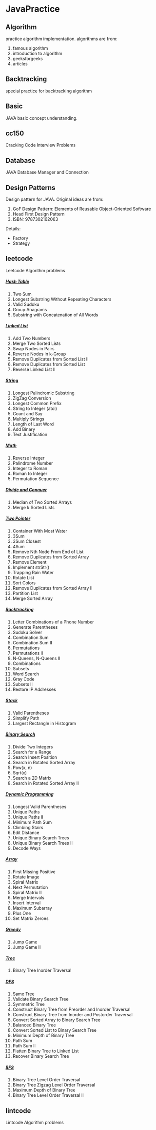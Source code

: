 # JavaPractice

## Algorithm
practice algorithm implementation. algorithms are from:
1. famous algorithm
2. introduction to algorithm
3. geeksforgeeks
4. articles

## Backtracking
special practice for backtracking algorithm

## Basic
JAVA basic concept understanding.

## cc150
Cracking Code Interview Problems

## Database
JAVA Database Manager and Connection

## Design Patterns
Design pattern for JAVA. Original ideas are from:
1. GoF Design Pattern: Elements of Reusable Object-Oriented Software
2. Head First Design Pattern
3. ISBN: 9787302162063

Details:
- Factory
- Strategy

## leetcode
Leetcode Algorithm problems

##### [Hash Table](https://github.com/grace0927/JavaPractice/wiki/Hash-Table)
1. Two Sum   
2. Longest Substring Without Repeating Characters   
3. Valid Sudoku   
4. Group Anagrams  
5. Substring with Concatenation of All Words

##### [Linked List](https://github.com/grace0927/JavaPractice/wiki/Linked-List)
1. Add Two Numbers   
2. Merge Two Sorted Lists   
3. Swap Nodes in Pairs   
4. Reverse Nodes in k-Group   
5. Remove Duplicates from Sorted List II   
6. Remove Duplicates from Sorted List
7. Reverse Linked List II

##### [String](https://github.com/grace0927/JavaPractice/wiki/String)
1. Longest Palindromic Substring   
2. ZigZag Conversion   
3. Longest Common Prefix   
4. String to Integer (atoi)   
5. Count and Say   
6. Multiply Strings   
7. Length of Last Word   
8. Add Binary   
9. Text Justification  

##### [Math](https://github.com/grace0927/JavaPractice/wiki/Math)
1. Reverse Integer
2. Palindrome Number
3. Integer to Roman
4. Roman to Integer
5. Permutation Sequence

##### [Divide and Conquer](https://github.com/grace0927/JavaPractice/wiki/Divide-and-Conquer)
1. Median of Two Sorted Arrays
2. Merge k Sorted Lists

##### [Two Pointer](https://github.com/grace0927/JavaPractice/wiki/Two-Pointer)
1. Container With Most Water   
2. 3Sum   
3. 3Sum Closest   
4. 4Sum   
5. Remove Nth Node From End of List   
6. Remove Duplicates from Sorted Array   
7. Remove Element   
8. Implement strStr()   
9. Trapping Rain Water   
10. Rotate List   
11. Sort Colors   
12. Remove Duplicates from Sorted Array II   
13. Partition List   
14. Merge Sorted Array

##### [Backtracking](https://github.com/grace0927/JavaPractice/wiki/Backtracking)
1. Letter Combinations of a Phone Number
2. Generate Parentheses
3. Sudoku Solver
4. Combination Sum
5. Combination Sum II
6. Permutations
7. Permutations II
8. N-Queens, N-Queens II
9. Combinations
10. Subsets
11. Word Search
12. Gray Code
13. Subsets II
14. Restore IP Addresses

##### [Stack](https://github.com/grace0927/JavaPractice/wiki/Stack)
1. Valid Parentheses
2. Simplify Path
3. Largest Rectangle in Histogram

##### [Binary Search](https://github.com/grace0927/JavaPractice/wiki/Binary-Search)
1. Divide Two Integers
2. Search for a Range
3. Search Insert Position
4. Search in Rotated Sorted Array
5. Pow(x, n)
6. Sqrt(x)
7. Search a 2D Matrix
8. Search in Rotated Sorted Array II

##### [Dynamic Programming](https://github.com/grace0927/JavaPractice/wiki/Dynamic-Programming)
1. Longest Valid Parentheses
2. Unique Paths
3. Unique Paths II
4. Minimum Path Sum
5. Climbing Stairs
6. Edit Distance
7. Unique Binary Search Trees
8. Unique Binary Search Trees II
9. Decode Ways

##### [Array](https://github.com/grace0927/JavaPractice/wiki/Array)
1. First Missing Positive
2. Rotate Image
3. Spiral Matrix
4. Next Permutation
5. Spiral Matrix II
6. Merge Intervals
7. Insert Interval
8. Maximum Subarray
9. Plus One
10. Set Matrix Zeroes

##### [Greedy](https://github.com/grace0927/JavaPractice/wiki/Greedy)
1. Jump Game
2. Jump Game II

##### [Tree](https://github.com/grace0927/JavaPractice/wiki/Tree)
1. Binary Tree Inorder Traversal

##### [DFS](https://github.com/grace0927/JavaPractice/wiki/DFS)
1. Same Tree
2. Validate Binary Search Tree
3. Symmetric Tree
4. Construct Binary Tree from Preorder and Inorder Traversal
5. Construct Binary Tree from Inorder and Postorder Traversal
6. Convert Sorted Array to Binary Search Tree
7. Balanced Binary Tree
8. Convert Sorted List to Binary Search Tree
9. Minimum Depth of Binary Tree
10. Path Sum
11. Path Sum II
12. Flatten Binary Tree to Linked List
13. Recover Binary Search Tree

##### [BFS](https://github.com/grace0927/JavaPractice/wiki/BFS)
1. Binary Tree Level Order Traversal
2. Binary Tree Zigzag Level Order Traversal
3. Maximum Depth of Binary Tree
4. Binary Tree Level Order Traversal II

## lintcode
Lintcode Algorithm problems

